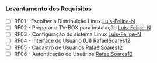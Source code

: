 ### Levantamento dos Requisitos

- [ ] RF01 - Escolher a Distribuição Linux [Luis-Felipe-N](https://github.com/Luis-Felipe-N)
- [ ] RF02 - Preparar o TV-BOX para instalação [Luis-Felipe-N](https://github.com/Luis-Felipe-N)
- [ ] RF03 - Configuração do sistema Linux [Luis-Felipe-N](https://github.com/Luis-Felipe-N)
- [ ] RF04 - Interface do Usuário (UI) [RafaelSoares12](https://github.com/RafaelSoares12)
- [ ] RF05 - Cadastro de Usuários [RafaelSoares12](https://github.com/RafaelSoares12)
- [ ] RF06 - Autenticação de Usuários [RafaelSoares12](https://github.com/RafaelSoares12)
